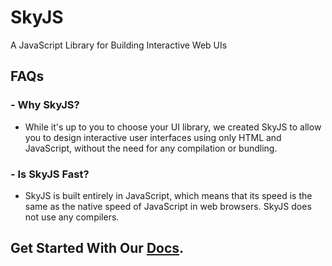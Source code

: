 # SkyJS
A JavaScript Library for Building Interactive Web UIs

## FAQs

### - Why SkyJS?
- While it's up to you to choose your UI library, we created SkyJS to allow you to design interactive user interfaces using only HTML and JavaScript, without the need for any compilation or bundling.

### - Is SkyJS Fast?
- SkyJS is built entirely in JavaScript, which means that its speed is the same as the native speed of JavaScript in web browsers. SkyJS does not use any compilers.

## Get Started With Our [Docs](https://skyjs.dev).
